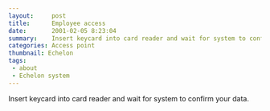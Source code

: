 ```yaml
---
layout:     post
title:      Employee access
date:       2001-02-05 8:23:04
summary:    Insert keycard into card reader and wait for system to confirm your data.
categories: Access point
thumbnail: Echelon
tags:
 - about
 - Echelon system
---
```


Insert keycard into card reader and wait for system to confirm your data.
